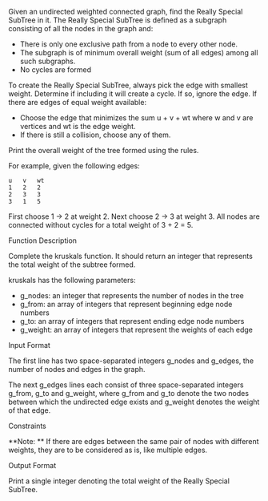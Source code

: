 Given an undirected weighted connected graph, find the Really Special SubTree in it. The Really Special SubTree is defined as a subgraph consisting of all the nodes in the graph and:

  - There is only one exclusive path from a node to every other node.
  - The subgraph is of minimum overall weight (sum of all edges) among all such subgraphs.
  - No cycles are formed

To create the Really Special SubTree, always pick the edge with smallest weight. Determine if including it will create a cycle. If so, ignore the edge. If there are edges of equal weight available:

  - Choose the edge that minimizes the sum u + v + wt where w and v are vertices and wt is the edge weight.
  - If there is still a collision, choose any of them.

Print the overall weight of the tree formed using the rules.

For example, given the following edges:

    u	v	wt
    1	2	2
    2	3	3
    3	1	5

First choose 1 -> 2 at weight 2. Next choose 2 -> 3 at weight 3. All nodes are connected without cycles for a total weight of 3 + 2 = 5.

Function Description

Complete the kruskals function. It should return an integer that represents the total weight of the subtree formed.

kruskals has the following parameters:
 - g_nodes: an integer that represents the number of nodes in the tree
 - g_from: an array of integers that represent beginning edge node numbers
 - g_to: an array of integers that represent ending edge node numbers
 - g_weight: an array of integers that represent the weights of each edge

Input Format

The first line has two space-separated integers g_nodes and g_edges, the number of nodes and edges in the graph.

The next g_edges lines each consist of three space-separated integers g_from, g_to and g_weight, where g_from and g_to denote the two nodes between which the undirected edge exists and g_weight denotes the weight of that edge.

Constraints

**Note: ** If there are edges between the same pair of nodes with different weights, they are to be considered as is, like multiple edges.

Output Format

Print a single integer denoting the total weight of the Really Special SubTree.
